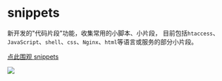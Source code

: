 # snippets

新开发的"代码片段"功能，收集常用的小脚本、小片段，
目前包括`htaccess`、`JavaScript`、`shell`、`css`、`Nginx`、`html`等语言或服务的部分小片段。

[点此围观 snippets](https://snippets.z.wiki/)

![](https://z.wiki/images/20220420/97c1d6d262d14e46b8b6a36f33e01c8e.png)
